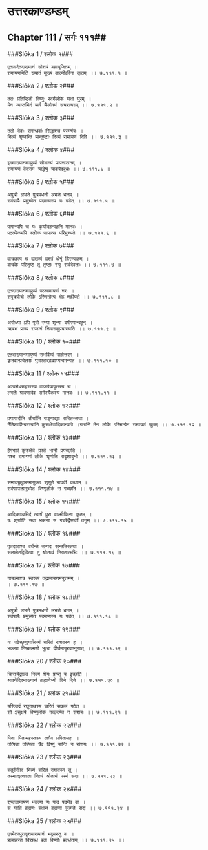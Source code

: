 उत्तरकाण्डम्डम्
===============================


## Chapter 111  / सर्गः १११##


###Slōka 1 / श्लोक १###


    एतावदेतदाख्यानं सोत्तरं ब्रह्मपूजितम् ।
    रामायणमिति ख्यातं मुख्यं वाल्मीकीना कृतम् ।। ७.१११.१ ॥


###Slōka 2 / श्लोक २###


    ततः प्रतिष्ठितो विष्णुः स्वर्गलोके यथा पुरम् ।
    येन व्याप्तमिदं सर्वं त्रैलोक्यं सचराचरम् ।। ७.१११.२ ॥


###Slōka 3 / श्लोक ३###


    ततो देवाः सगन्धर्वाः सिद्धाश्च परमर्षयः ।
    नित्यं शृण्वन्ति सन्तुष्टाः दिव्यं रामायणं दिवि ।। ७.१११.३ ॥


###Slōka 4 / श्लोक ४###


    इदमाख्यानमायुष्यं सौभाग्यं पापनाशनम् ।
    रामायणं वेदसमं श्राद्धेषु श्रावयेद्बुधः ।। ७.१११.४ ॥


###Slōka 5 / श्लोक ५###


    अपुत्रो लभते पुत्रमधनो लभते धनम् ।
    सर्वपापैः प्रमुच्येत पदमप्यस्य यः पठेत् ।। ७.१११.५ ॥


###Slōka 6 / श्लोक ६###


    पापान्यपि च यः कुर्यादहन्यहनि मानवः ।
    पठत्येकमपि श्लोकं पापात्स परिमुच्यते ।। ७.१११.६ ॥


###Slōka 7 / श्लोक ७###


    वाचकाय च दातव्यं वस्त्रं धेनुं हिरण्यकम् ।
    वाचके परितुष्टे तु तुष्टाः स्युः सर्वदेवताः ।। ७.१११.७ ॥


###Slōka 8 / श्लोक ८###


    एतदाख्यानमायुष्यं पठन्रामायणं नरः ।
    सपुत्रपौत्रो लोके ऽस्मिन्प्रेत्य चेह महीयते ।। ७.१११.८ ॥


###Slōka 9 / श्लोक ९###


    अयोध्या ऽपि पुरी रम्या शून्या वर्षगणान्बहून् ।
    ऋषभं प्राप्य राजानं निवासमुपयास्यति ।। ७.१११.९ ॥


###Slōka 10 / श्लोक १०###


    एतदाख्यानमायुष्यं सभविष्यं सहोत्तरम् ।
    कृतवान्प्रचेतसः पुत्रस्तद्ब्रह्माप्यन्वमन्यत ।। ७.१११.१० ॥


###Slōka 11 / श्लोक ११###


    अश्वमेधसहस्रस्य वाजपेयायुतस्य च ।
    लभते श्रावणादेव सर्गस्यैकस्य मानवः ।। ७.१११.११ ॥


###Slōka 12 / श्लोक १२###


    प्रयागादीनि तीर्थानि गङ्गाद्याः सरितस्तथा ।
    नैमिशादीन्यरण्यानि कुरुक्षेत्रादिकान्यपि ।गतानि तेन लोके ऽस्मिन्येन रामायणं श्रुतम् ।। ७.१११.१२ ॥


###Slōka 13 / श्लोक १३###


    हेमभारं कुरुक्षेत्रे ग्रस्ते भानौ प्रयच्छति ।
    यश्च रामायणं लोके शृणोति सदृशावुभौ ।। ७.१११.१३ ॥


###Slōka 14 / श्लोक १४###


    सम्यक्छ्रद्धासमायुक्तः शृणुते राघवीं कथाम् ।
    सर्वपापात्प्रमुच्येत विष्णुलोकं स गच्छति ।। ७.१११.१४ ॥


###Slōka 15 / श्लोक १५###


    आदिकाव्यमिदं त्वार्षं पुरा वाल्मीकिना कृतम् ।
    यः शृणोति सदा भक्त्या स गच्छेद्वैष्णवीं तनुम् ।। ७.१११.१५ ॥


###Slōka 16 / श्लोक १६###


    पुत्रदाराश्च वर्धन्ते सम्पदः सन्ततिस्तथा ।
    सत्यमेतद्विदित्वा तु श्रोतव्यं नियतात्मभिः ।। ७.१११.१६ ॥


###Slōka 17 / श्लोक १७###


    गायत्र्याश्च स्वरूपं तद्रामायणमनुत्तमम् ।
    । ७.१११.१७ ॥


###Slōka 18 / श्लोक १८###


    अपुत्रो लभते पुत्रमधनो लभते धनम् ।
    सर्वपापैः प्रमुच्येत पदमप्यस्य यः पठेत् ।। ७.१११.१८ ॥


###Slōka 19 / श्लोक १९###


    यः पठेच्छृणुयान्नित्यं चरितं राघवस्य ह ।
    भक्त्या निष्कल्मषो भूत्वा दीर्घमायुरवाप्नुयात् ।। ७.१११.१९ ॥


###Slōka 20 / श्लोक २०###


    चिन्तयेद्राघवं नित्यं श्रेयः प्राप्तुं य इच्छति ।
    श्रावयेदिदमाख्यानं ब्राह्मणेभ्यो दिने दिने ।। ७.१११.२० ॥


###Slōka 21 / श्लोक २१###


    यस्त्विदं रघुनाथस्य चरितं सकलं पठेत् ।
    सो ऽसुक्षये विष्णुलोकं गच्छत्येव न संशयः ।। ७.१११.२१ ॥


###Slōka 22 / श्लोक २२###


    पिता पितामहस्तस्य तथैव प्रपितामहः ।
    तत्पिता तत्पिता चैव विष्णुं यान्ति न संशयः ।। ७.१११.२२ ॥


###Slōka 23 / श्लोक २३###


    चतुर्वर्गप्रदं नित्यं चरितं राघवस्य तु ।
    तस्माद्यत्नवता नित्यं श्रोतव्यं परमं सदा ।। ७.१११.२३ ॥


###Slōka 24 / श्लोक २४###


    शृण्वन्रामायणं भक्त्या यः पादं पदमेव वा ।
    स याति ब्रह्मणः स्थानं ब्रह्मणा पूज्यते सदा ।। ७.१११.२४ ॥


###Slōka 25 / श्लोक २५###


    एवमेतत्पुरावृत्तमाख्यानं भद्रमस्तु वः ।
    प्रव्याहरत विस्रब्धं बलं विष्णोः प्रवर्धताम् ।। ७.१११.२५ ।।


